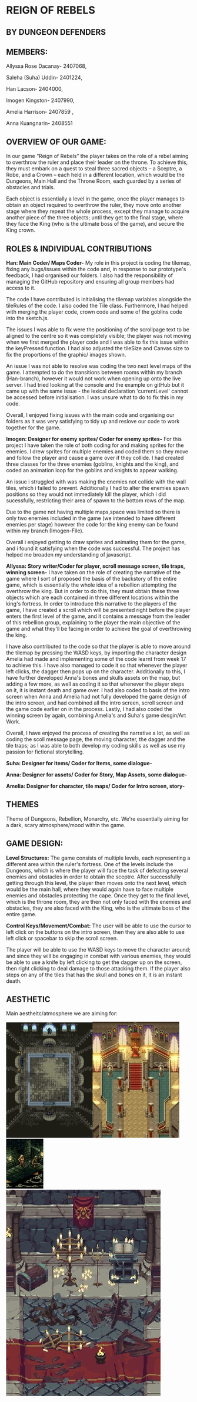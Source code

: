 # REIGN OF REBELS

## BY DUNGEON DEFENDERS
## MEMBERS: 
Allyssa Rose Dacanay- 2407068, 

Saleha (Suha) Uddin- 2401224, 

Han Lacson- 2404000, 

Imogen Kingston- 2407990, 

Amelia Harrison- 2407859 ,

Anna Kuangnarin- 2408551

## OVERVIEW OF OUR GAME: 
 In our game “Reign of Rebels” the player takes on the role of a rebel aiming to overthrow the ruler and place their leader on the throne. To achieve this, they must embark on a quest to steal three sacred objects – a Sceptre, a Robe, and a Crown – each held in a different location, which would be the Dungeons, Main Hall and the Throne Room, each guarded by a series of obstacles and trials. 

Each object is essentially a level in the game, once the player manages to obtain an object required to overthrow the ruler, they move onto another stage where they repeat the whole process, except they manage to acquire another piece of the three objects; until they get to the final stage, where they face the King (who is the ultimate boss of the game), and secure the King crown.

## ROLES & INDIVIDUAL CONTRIBUTIONS
**Han: Main Coder/ Maps Coder-**
My role in this project is coding the tilemap, fixing any bugs/issues within the code and, in response to our prototype's feedback, I had organised our folders. I also had the responsibility of managing the GitHub repository and ensuring all group members had access to it. 

The code I have contributed is initialising the tilemap variables alongside the tileRules of the code. I also coded the Tile class. Furthermore, I had helped with merging the player code, crown code and some of the goblins code into the sketch.js.

The issues I was able to fix were the positioning of the scrollpage text to be aligned to the centre so it was completely visible; the player was not moving when we first merged the player code and I was able to fix this issue within the keyPressed function. I had also adjusted the tileSize and Canvas size to fix the proportions of the graphic/ images shown. 

An issue I was not able to resolve was coding the two next level maps of the game. I attempted to do the transitions between rooms within my branch (Han-branch), however it would not work when opening up onto the live server. I had tried looking at the console and the example on gitHub but it came up with the same issue - the lexical declaration 'currentLevel' cannot be accessed before initialisation. I was unsure what to do to fix this in my code. 

Overall, I enjoyed fixing issues with the main code and organising our folders as it was very satisfying to tidy up and reslove our code to work together for the game. 

**Imogen: Designer for enemy sprites/ Coder for enemy sprites-** 
For this project I have taken the role of both coding for and making sprites for the enemies. I drew sprites for multiple enemies and coded them so they move and follow the player and cause a game over if they collide. I had created three classes for the three enemies (goblins, knights and the king), and coded an animation loop for the goblins and knights to appear walking.

An issue i struggled with was making the enemies not collide with the wall tiles, which i failed to prevent. Additionally I had to alter the enemies spawn positions so they would not immediately kill the player, which i did sucessfully, restricting their area of spawn to the bottom rows of the map.

Due to the game not having multiple maps,space was limited so there is only two enemies included in the game (we intended to have different enemies per stage) however the code for the king enemy can be found within my branch (Imogen-File).

Overall i enjoyed getting to draw sprites and animating them for the game, and i found it satisfying when the code was successful. The project has helped me broaden my understanding of javascript.



**Allyssa: Story writer/Coder for player, scroll message screen, tile traps, winning screen-**
I have taken on the role of creating the narrative of the game where I sort of proposed the basis of the backstory of the entire game, which is essentially the whole idea of a rebellion attempting the overthrow the king. But in order to do this, they must obtain these three objects which are each contained in three different locations within the king's fortress. In order to introduce this narrative to the players of the game, I have created a scroll which will be presented right before the player enters the first level of the game, and it contains a message from the leader of this rebellion group, explaining to the player the main objective of the game and what they'll be facing in order to achieve the goal of overthrowing the king.

I have also contributed to the code so that the player is able to move around the tilemap by pressing the WASD keys, by importing the character design Amelia had made and implementing some of the code learnt from week 17 to achieve this. I have also managed to code it so that whenever the player left clicks, the dagger then pops up on the character. Additionally to this, I have further developed Anna's bones and skulls assets on the map, but adding a few more, as well as coding it so that whenever the player steps on it, it is instant death and game over. I had also coded to basis of the intro screen when Anna and Amelia had not fully developed the game design of the intro screen, and had combined all the intro screen, scroll screen and the game code earlier on in the process. Lastly, I had also coded the winning screen by again, combining Amelia's and Suha's game desgin/Art Work. 

Overall, I have enjoyed the process of creating the narrative a lot, as well as coding the scoll message page, the moving character, the dagger and the tile traps; as I was able to both develop my coding skills as well as use my passion for fictional storytelling. 

**Suha: Designer for items/ Coder for Items, some dialogue-**


**Anna: Designer for assets/ Coder for Story, Map Assets, some dialogue-**


**Amelia: Designer for character, tile maps/ Coder for Intro screen, story-**


## THEMES
Theme of Dungeons, Rebellion, Monarchy, etc. We're essentially aiming for a dark, scary atmosphere/mood within the game. 

## GAME DESIGN: 
**Level Structures:** The game consists of multiple levels, each representing a different area within the ruler's fortress. One of the levels include the Dungeons, which is where the player will face the task of defeating several enemies and obstacles in order to obtain the sceptre. After successfully getting through this level, the player then moves onto the next level, which would be the main hall, where they would again have to face multiple enemies and obstacles protecting the cape. Once they get to the final level, which is the throne room, they are then not only faced with the enemies and obstacles, they are also faced with the King, who is the ultimate boss of the entire game. 

**Control Keys/Movement/Combat:** The user will be able to use the cursor to left click on the buttons on the intro screen, then they are also able to use left click or spacebar to skip the scroll screen. 

The player will be able to use the WASD keys to move the character around; and since they will be engaging in combat with various enemies, they would be able to use a knife by left clicking to get the dagger up on the screen, then right clicking to deal damage to those attacking them. If the player also steps on any of the tiles that has the skull and bones on it, it is an instant death.

## AESTHETIC
Main aestheitc/atmosphere we are aiming for: 

![alt text](6f6aba4c807b10ab27570b107770467f.jpg)![alt text](7645480e38e89d7ac0f628dd58a90df2.jpg)![alt text](c4b7c016e4fd3f1addbb42f500652b15.jpg)![alt text](663095e4edd081ec75a959e4155a0d35.jpg) 
